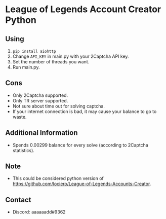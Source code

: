 # League of Legends Account Creator Python

## Using
1. `pip install aiohttp`
2. Change `API_KEY` in main.py with your 2Captcha API key.
3. Set the number of threads you want.
4. Run main.py.

## Cons
- Only 2Captcha supported.
- Only TR server supported.
- Not sure about time out for solving captcha.
- If your internet connection is bad, it may cause your balance to go to waste.

## Additional Information
- Spends 0.00299 balance for every solve (according to 2Captcha statistics).

## Note
- This could be considered python version of https://github.com/lociero/League-of-Legends-Accounts-Creator.

## Contact
- Discord: aaaaaadd#9362
